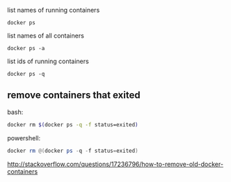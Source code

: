 list names of running containers

`docker ps`

list names of all containers

`docker ps -a`

list ids of running containers

`docker ps -q`

## remove containers that exited

bash:

```bash
docker rm $(docker ps -q -f status=exited)
```

powershell:

```powershell
docker rm @(docker ps -q -f status=exited)
```

http://stackoverflow.com/questions/17236796/how-to-remove-old-docker-containers
